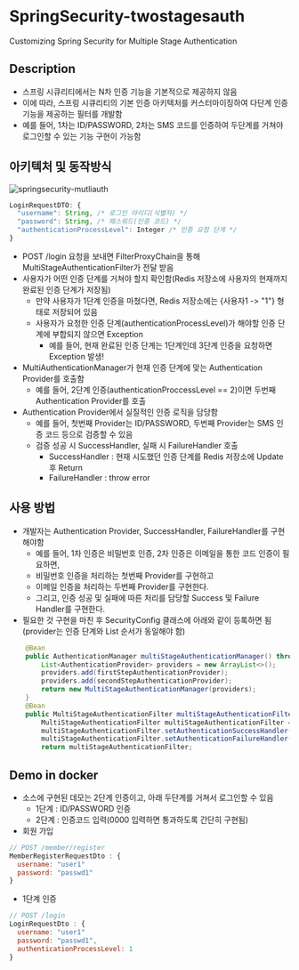 # SpringSecurity-twostagesauth
Customizing Spring Security for Multiple Stage Authentication


## Description
- 스프링 시큐리티에서는 N차 인증 기능을 기본적으로 제공하지 않음
- 이에 따라, 스프링 시큐리티의 기본 인증 아키텍처를 커스터마이징하여 다단계 인증 기능을 제공하는 필터를 개발함
- 예를 들어, 1차는 ID/PASSWORD, 2차는 SMS 코드를 인증하여 두단계를 거쳐야 로그인할 수 있는 기능 구현이 가능함


## 아키텍처 및 동작방식

![springsecurity-mutliauth](https://github.com/chrismrkr/springsecurity-twostagesauth/assets/62477958/158cdc65-55ac-498a-ba3b-c8933818992b)

```javascript
LoginRequestDTO: {
  "username": String, /* 로그인 아이디(식별자) */
  "password": String, /* 패스워드(인증 코드) */
  "authenticationProcessLevel": Integer /* 인증 요청 단계 */
}
```


- POST /login 요청을 보내면 FilterProxyChain을 통해 MultiStageAuthenticationFilter가 전달 받음
- 사용자가 어떤 인증 단계를 거쳐야 할지 확인함(Redis 저장소에 사용자의 현재까지 완료된 인증 단계가 저장됨)
  - 만약 사용자가 1단계 인증을 마쳤다면, Redis 저장소에는 {사용자1 -> "1"} 형태로 저장되어 있음
  - 사용자가 요청한 인증 단계(authenticationProcessLevel)가 해야할 인증 단계에 부합되지 않으면 Exception
    - 예를 들어, 현재 완료된 인증 단계는 1단계인데 3단계 인증을 요청하면 Exception 발생!
- MultiAuthenticationManager가 현재 인증 단계에 맞는 Authentication Provider를 호출함
  - 예를 들어, 2단계 인증(authenticationProccessLevel == 2)이면 두번째 Authentication Provider를 호출
- Authentication Provider에서 실질적인 인증 로직을 담당함
  - 예를 들어, 첫번째 Provider는 ID/PASSWORD, 두번째 Provider는 SMS 인증 코드 등으로 검증할 수 있음
  - 검증 성공 시 SuccessHandler, 실패 시 FailureHandler 호출
    - SuccessHandler : 현재 시도했던 인증 단계를 Redis 저장소에 Update 후 Return
    - FailureHandler : throw error


## 사용 방법
- 개발자는 Authentication Provider, SuccessHandler, FailureHandler를 구현해야함
  - 예를  들어, 1차 인증은 비밀번호 인증, 2차 인증은 이메일을 통한 코드 인증이 필요하면,
  - 비밀번호 인증을 처리하는 첫번째 Provider를 구현하고
  - 이메일 인증을 처리하는 두번째 Provider를 구현한다.
  - 그리고, 인증 성공 및 실패에 따른 처리를 담당할 Success 및 Failure Handler를 구현한다. 
- 필요한 것 구현을 마친 후 SecurityConfig 클래스에 아래와 같이 등록하면 됨(provider는 인증 단계와 List 순서가 동일해야 함)
```java
    @Bean
    public AuthenticationManager multiStageAuthenticationManager() throws Exception {
        List<AuthenticationProvider> providers = new ArrayList<>();
        providers.add(firstStepAuthenticationProvider);
        providers.add(secondStepAuthenticationProvider);
        return new MultiStageAuthenticationManager(providers);
    }
    @Bean
    public MultiStageAuthenticationFilter multiStageAuthenticationFilter() throws Exception {
        MultiStageAuthenticationFilter multiStageAuthenticationFilter = new MultiStageAuthenticationFilter(multiStageAuthenticationManager(), memberAuthenticationLevelRepository);
        multiStageAuthenticationFilter.setAuthenticationSuccessHandler(multiStageAuthenticationSuccessHandler);
        multiStageAuthenticationFilter.setAuthenticationFailureHandler(multiStageAuthenticationFailureHandler);
        return multiStageAuthenticationFilter;
```

## Demo in docker
- 소스에 구현된 데모는 2단계 인증이고, 아래 두단계를 거쳐서 로그인할 수 있음
  - 1단계 : ID/PASSWORD 인증
  - 2단계 : 인증코드 입력(0000 입력하면 통과하도록 간단히 구현됨)
- 회원 가입
```javascript
// POST /member/register
MemberRegisterRequestDto : {
  username: "user1"
  password: "passwd1"
}
```
- 1단계 인증
```javascript
// POST /login
LoginRequestDto : {
  username: "user1"
  password: "passwd1",
  authenticationProcessLevel: 1
}
```






